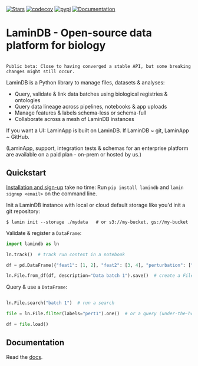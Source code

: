 [![Stars](https://img.shields.io/github/stars/laminlabs/lamindb?logo=GitHub&color=yellow)](https://github.com/laminlabs/lamindb)
[![codecov](https://codecov.io/gh/laminlabs/lamindb/branch/main/graph/badge.svg?token=VKMRJ7OWR3)](https://codecov.io/gh/laminlabs/lamindb)
[![pypi](https://img.shields.io/pypi/v/lamindb?color=blue&label=pypi%20package)](https://pypi.org/project/lamindb)
[![Documentation](https://img.shields.io/badge/Documentation-green)](https://lamin.ai/docs/guide/)

# LaminDB - Open-source data platform for biology

```{warning}

Public beta: Close to having converged a stable API, but some breaking changes might still occur.

```

LaminDB is a Python library to manage files, datasets & analyses:

- Query, validate & link data batches using biological registries & ontologies
- Query data lineage across pipelines, notebooks & app uploads
- Manage features & labels schema-less or schema-full
- Collaborate across a mesh of LaminDB instances

If you want a UI: LaminApp is built on LaminDB. If LaminDB ~ git, LaminApp ~ GitHub.

(LaminApp, support, integration tests & schemas for an enterprise platform are available on a paid plan - on-prem or hosted by us.)

## Quickstart

[Installation and sign-up](https://lamin.ai/docs/setup) take no time: Run `pip install lamindb` and `lamin signup <email>` on the command line.

Init a LaminDB instance with local or cloud default storage like you'd init a git repository:

```shell
$ lamin init --storage ./mydata   # or s3://my-bucket, gs://my-bucket
```

Validate & register a `DataFrame`:

```python
import lamindb as ln

ln.track()  # track run context in a notebook

df = pd.DataFrame({"feat1": [1, 2], "feat2": [3, 4], "perturbation": ["pert1", "pert2"]})

ln.File.from_df(df, description="Data batch 1").save()  # create a File object and save/upload it
```

Query & use a `DataFrame`:

```python

ln.File.search("batch 1")  # run a search

file = ln.File.filter(labels="pert1").one()  # or a query (under-the-hood, you have the full power of SQL to query)

df = file.load()
```

## Documentation

Read the [docs](https://lamin.ai/docs/guide/).
